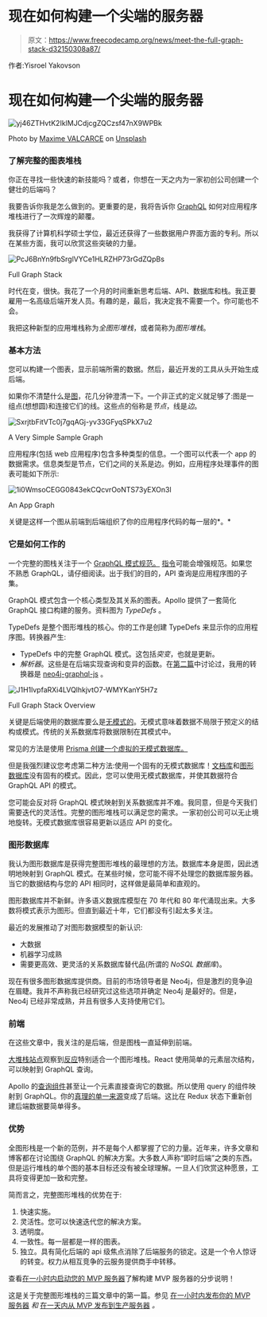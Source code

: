 # 现在如何构建一个尖端的服务器

> 原文：<https://www.freecodecamp.org/news/meet-the-full-graph-stack-d32150308a87/>

作者:Yisroel Yakovson

# 现在如何构建一个尖端的服务器

![yj46ZTHvtK2IklMJCdjcgZQCzsf47nX9WPBk](img/7cc36f92d76dd52a10fdff4b20352675.png)

Photo by [Maxime VALCARCE](https://unsplash.com/photos/mAj8xn5zXsk?utm_source=unsplash&utm_medium=referral&utm_content=creditCopyText) on [Unsplash](https://unsplash.com/search/photos/server?utm_source=unsplash&utm_medium=referral&utm_content=creditCopyText)

### 了解完整的图表堆栈

你正在寻找一些快速的新技能吗？或者，你想在一天之内为一家初创公司创建一个健壮的后端吗？

我要告诉你我是怎么做到的。更重要的是，我将告诉你 [GraphQL](https://graphql.org/index.html) 如何对应用程序堆栈进行了一次辉煌的颠覆。

我获得了计算机科学硕士学位，最近还获得了一些数据用户界面方面的专利。所以在某些方面，我可以欣赏这些突破的力量。

![PcJ6BnYn9fbSrglVYCe1HLRZHP73rGdZQpBs](img/36851a75be55add0fcb239e3bf8c10e1.png)

Full Graph Stack

时代在变，很快。我花了一个月的时间重新思考后端、API、数据库和栈。我正要雇用一名高级后端开发人员。有趣的是，最后，我决定我不需要一个。你可能也不会。

我把这种新型的应用堆栈称为*全图形堆栈*，或者简称为*图形堆栈*。

### 基本方法

您可以构建一个图表，显示前端所需的数据。然后，最近开发的工具从头开始生成后端。

如果你不清楚什么是[图](https://en.wikipedia.org/wiki/Graph_theory#Graph)，花几分钟澄清一下。一个非正式的定义就足够了:图是一组点(想想圆)和连接它们的线。这些点的俗称是*节点*，线是*边*。

![SxrjtbFitVTc0j7gqAGj-yv33GFyqSPkX7u2](img/2e39ee75667a2030f35811d677e48164.png)

A Very Simple Sample Graph

应用程序(包括 web 应用程序)包含多种类型的信息。一个图可以代表一个 app 的数据需求。信息类型是节点，它们之间的关系是边。例如，应用程序处理事件的图表可能如下所示:

![1i0WmsoCEGG0843ekCQcvrOoNTS73yEXOn3l](img/6fdd7c4a5350e15894a7ed5361179d6c.png)

An App Graph

关键是这样一个图从前端到后端组织了你的应用程序代码的每一层的*。*

### 它是如何工作的

一个完整的图栈关注于一个 [GraphQL 模式规范。](https://graphql.org/learn/schema/) [指令](https://graphql.org/learn/queries/#directives)可能会增强规范。如果您不熟悉 GraphQL，请仔细阅读。出于我们的目的，API 查询是应用程序图的子集。

GraphQL 模式包含一个核心类型及其关系的图表。Apollo 提供了一套简化 GraphQL 接口构建的服务。资料图为 *TypeDefs* 。

TypeDefs 是整个图形堆栈的核心。你的工作是创建 TypeDefs 来显示你的应用程序图。转换器产生:

*   TypeDefs 中的完整 GraphQL 模式。这包括*突变*，也就是更新。
*   *解析器*。这些是在后端实现查询和变异的函数。在[第二篇](https://medium.com/@yisroelyakovson/building-a-single-graph-stack-f95590ade5af)中讨论过，我用的转换器是 [neo4j-graphql-js](https://github.com/neo4j-graphql/neo4j-graphql-js) 。

![J1H1lvpfaRXi4LVQlhkjvtO7-WMYKanY5H7z](img/87d822d0dea4bc64060964856afbd29a.png)

Full Graph Stack Overview

关键是后端使用的数据库要么是[无模式的](https://blog.couchbase.com/the-value-of-schema-less-databases/)。无模式意味着数据不局限于预定义的结构或模式。传统的关系数据库将数据限制在其模式中。

常见的方法是使用 [Prisma 创建一个虚拟的无模式数据库。](https://www.prisma.io/)

但是我强烈建议您考虑第二种方法:使用一个固有的无模式数据库！[文档库](https://database.guide/what-is-a-document-store-database/)和[图形数据库](https://orientdb.com/graph-database/)没有固有的模式。因此，您可以使用无模式数据库，并使其数据符合 GraphQL API 的模式。

您可能会反对将 GraphQL 模式映射到关系数据库并不难。我同意，但是今天我们需要迭代的灵活性。完整的图形堆栈可以满足您的需求。一家初创公司可以无止境地旋转。无模式数据库很容易更新以适应 API 的变化。

### 图形数据库

我认为图形数据库是获得完整图形堆栈的最理想的方法。数据库本身是图，因此透明地映射到 GraphQL 模式。在某些时候，您可能不得不处理您的数据库服务器。当它的数据结构与您的 API 相同时，这样做是最简单和直观的。

图形数据库并不新鲜。许多语义数据库模型在 70 年代和 80 年代涌现出来。大多数将模式表示为图形。但直到最近十年，它们都没有引起太多关注。

最近的发展推动了对图形数据模型的新认识:

*   大数据
*   机器学习成熟
*   需要更高效、更灵活的关系数据库替代品(所谓的 *NoSQL 数据库*)。

现在有很多图形数据库提供商。目前的市场领导者是 Neo4j，但是激烈的竞争迫在眉睫。我并不声称我已经研究过这些选项并确定 Neo4j 是最好的。但是，Neo4j 已经非常成熟，并且有很多人支持使用它们。

### 前端

在这些文章中，我关注的是后端，但是图栈一直延伸到前端。

[大堆栈站点](https://grandstack.io/)观察到[反应](https://reactjs.org/)特别适合一个图形堆栈。React 使用简单的元素层次结构，可以映射到 GraphQL 查询。

Apollo 的[查询组件](https://www.apollographql.com/docs/react/essentials/queries.html)甚至让一个元素直接查询它的数据。所以使用 query 的组件映射到 GraphQL。你的[真理的单一来源](http://www.hackingwithreact.com/read/1/12/state-and-the-single-source-of-truth)变成了后端。这比在 Redux 状态下重新创建后端数据要简单得多。

### 优势

全图形栈是一个新的范例，并不是每个人都掌握了它的力量。近年来，许多文章和博客都在讨论围绕 GraphQL 的解决方案。大多数人声称“即时后端”之类的东西。但是运行堆栈的单个图的基本目标还没有被全球理解。一旦人们欣赏这种愿景，工具将变得更加一致和完整。

简而言之，完整图形堆栈的优势在于:

1.  快速实施。
2.  灵活性。您可以快速迭代您的解决方案。
3.  透明度。
4.  一致性。每一层都是一样的图表。
5.  独立。具有简化后端的 api 级焦点消除了后端服务的锁定。这是一个令人惊讶的转变。权力从相互竞争的云服务提供商手中转移。

查看[在一小时内启动您的 MVP 服务器](https://medium.com/p/f95590ade5af/edit)了解构建 MVP 服务器的分步说明！

这是关于完整图形堆栈的三篇文章中的第一篇。参见 [在一小时内发布你的 MVP 服务器](https://medium.com/p/f95590ade5af/edit) *和* [在一天内从 MVP 发布到生产服务器](https://medium.com/p/ec231a938551/edit) *。*